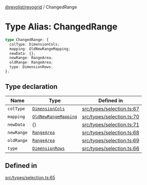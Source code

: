 [@revolist/revogrid](README.md) / ChangedRange

# Type Alias: ChangedRange

```ts
type ChangedRange: {
  colType: DimensionCols;
  mapping: OldNewRangeMapping;
  newData: {};
  newRange: RangeArea;
  oldRange: RangeArea;
  type: DimensionRows;
};
```

## Type declaration

| Name | Type | Defined in |
| ------ | ------ | ------ |
| `colType` | [`DimensionCols`](TypeAlias.DimensionCols.md) | [src/types/selection.ts:67](https://github.com/revolist/revogrid/blob/b6cbd022f95d7e046d6bc88abeaf01a3bc067577/src/types/selection.ts#L67) |
| `mapping` | [`OldNewRangeMapping`](TypeAlias.OldNewRangeMapping.md) | [src/types/selection.ts:70](https://github.com/revolist/revogrid/blob/b6cbd022f95d7e046d6bc88abeaf01a3bc067577/src/types/selection.ts#L70) |
| `newData` | \{\} | [src/types/selection.ts:71](https://github.com/revolist/revogrid/blob/b6cbd022f95d7e046d6bc88abeaf01a3bc067577/src/types/selection.ts#L71) |
| `newRange` | [`RangeArea`](TypeAlias.RangeArea.md) | [src/types/selection.ts:68](https://github.com/revolist/revogrid/blob/b6cbd022f95d7e046d6bc88abeaf01a3bc067577/src/types/selection.ts#L68) |
| `oldRange` | [`RangeArea`](TypeAlias.RangeArea.md) | [src/types/selection.ts:69](https://github.com/revolist/revogrid/blob/b6cbd022f95d7e046d6bc88abeaf01a3bc067577/src/types/selection.ts#L69) |
| `type` | [`DimensionRows`](TypeAlias.DimensionRows.md) | [src/types/selection.ts:66](https://github.com/revolist/revogrid/blob/b6cbd022f95d7e046d6bc88abeaf01a3bc067577/src/types/selection.ts#L66) |

## Defined in

[src/types/selection.ts:65](https://github.com/revolist/revogrid/blob/b6cbd022f95d7e046d6bc88abeaf01a3bc067577/src/types/selection.ts#L65)
